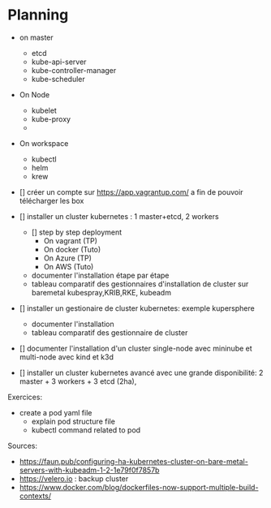# Planning

- on master
  - etcd
  - kube-api-server
  - kube-controller-manager
  - kube-scheduler

- On Node
  - kubelet
  - kube-proxy
  - 

- On workspace
  - kubectl
  - helm 
  - krew



- [] créer un compte sur https://app.vagrantup.com/ a fin de pouvoir télécharger les box
- [] installer un cluster kubernetes : 1 master+etcd, 2 workers
  - [] step by step deployment
    - On vagrant (TP)
    - On docker (Tuto)
    - On Azure (TP)
    - On AWS (Tuto)
  - documenter l'installation étape par étape
  - tableau comparatif des gestionnaires d'installation de cluster sur baremetal kubespray,KRIB,RKE, kubeadm
- [] installer un gestionaire de cluster kubernetes: exemple kupersphere 
  - documenter l'installation 
  - tableau comparatif des gestionnaire de cluster
- [] documenter l'installation d'un cluster single-node avec mininube et multi-node avec kind et k3d 
- [] installer un cluster kubernetes avancé avec une grande disponibilité: 2 master + 3 workers + 3 etcd (2ha),


Exercices:
  - create a pod yaml file
    - explain pod structure file
    - kubectl command related to pod


Sources:
- https://faun.pub/configuring-ha-kubernetes-cluster-on-bare-metal-servers-with-kubeadm-1-2-1e79f0f7857b 
- https://velero.io : backup cluster 
- https://www.docker.com/blog/dockerfiles-now-support-multiple-build-contexts/



